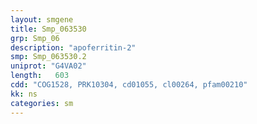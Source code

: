 ```yaml
---
layout: smgene
title: Smp_063530
grp: Smp_06
description: "apoferritin-2"
smp: Smp_063530.2
uniprot: "G4VA02"
length:   603
cdd: "COG1528, PRK10304, cd01055, cl00264, pfam00210"
kk: ns
categories: sm
---
```

